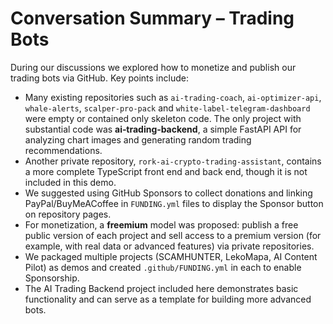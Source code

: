# Conversation Summary – Trading Bots

During our discussions we explored how to monetize and publish our trading bots via GitHub. Key points include:

- Many existing repositories such as `ai-trading-coach`, `ai-optimizer-api`, `whale-alerts`, `scalper-pro-pack` and `white‑label‑telegram‑dashboard` were empty or contained only skeleton code. The only project with substantial code was **ai‑trading‑backend**, a simple FastAPI API for analyzing chart images and generating random trading recommendations.
- Another private repository, `rork‑ai‑crypto‑trading‑assistant`, contains a more complete TypeScript front end and back end, though it is not included in this demo.
- We suggested using GitHub Sponsors to collect donations and linking PayPal/BuyMeACoffee in `FUNDING.yml` files to display the Sponsor button on repository pages.
- For monetization, a **freemium** model was proposed: publish a free public version of each project and sell access to a premium version (for example, with real data or advanced features) via private repositories.
- We packaged multiple projects (SCAMHUNTER, LekoMapa, AI Content Pilot) as demos and created `.github/FUNDING.yml` in each to enable Sponsorship.
- The AI Trading Backend project included here demonstrates basic functionality and can serve as a template for building more advanced bots.
